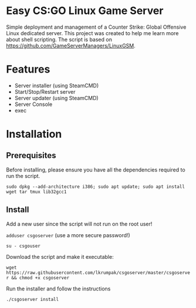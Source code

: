 Easy CS:GO Linux Game Server 
===================================================================
Simple deployment and management of a Counter Strike: Global Offensive Linux dedicated server. This project was created to help me learn more about shell scripting. 
The script is based on https://github.com/GameServerManagers/LinuxGSM.

Features
========
 * Server installer (using SteamCMD)
 * Start/Stop/Restart server
 * Server updater (using SteamCMD)
 * Server Console
 * exec <comand> 

Installation
============
Prerequisites
-------------
Before installing, please ensure you have all the dependencies required to run the script.

 `sudo dpkg --add-architecture i386; sudo apt update; sudo apt install wget tar tmux lib32gcc1`

Install
-------
Add a new user since the script will not run on the root user!

`adduser csgoserver` (use a more secure password!)

`su - csgouser`

Download the script and make it executable:

`wget https://raw.githubusercontent.com/lkrumpak/csgoserver/master/csgoserver && chmod +x csgoserver`

Run the installer and follow the instructions

`./csgoserver install`
